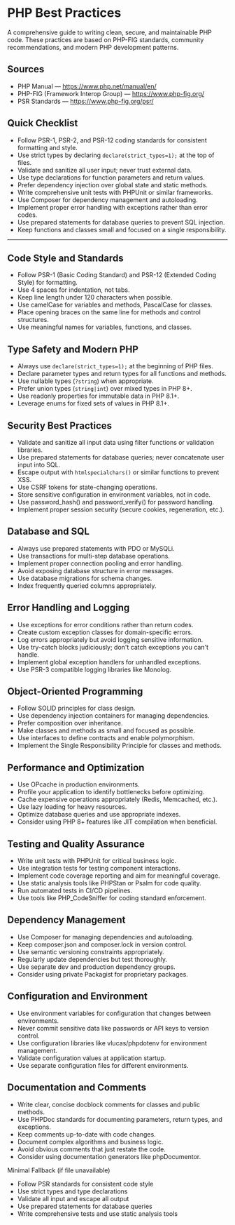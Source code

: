 # PHP Best Practices

A comprehensive guide to writing clean, secure, and maintainable PHP code. These practices are based on PHP-FIG standards, community recommendations, and modern PHP development patterns.

## Sources
- PHP Manual — https://www.php.net/manual/en/
- PHP-FIG (Framework Interop Group) — https://www.php-fig.org/
- PSR Standards — https://www.php-fig.org/psr/

## Quick Checklist

- Follow PSR-1, PSR-2, and PSR-12 coding standards for consistent formatting and style.
- Use strict types by declaring `declare(strict_types=1);` at the top of files.
- Validate and sanitize all user input; never trust external data.
- Use type declarations for function parameters and return values.
- Prefer dependency injection over global state and static methods.
- Write comprehensive unit tests with PHPUnit or similar frameworks.
- Use Composer for dependency management and autoloading.
- Implement proper error handling with exceptions rather than error codes.
- Use prepared statements for database queries to prevent SQL injection.
- Keep functions and classes small and focused on a single responsibility.

---

## Code Style and Standards

- Follow PSR-1 (Basic Coding Standard) and PSR-12 (Extended Coding Style) for formatting.
- Use 4 spaces for indentation, not tabs.
- Keep line length under 120 characters when possible.
- Use camelCase for variables and methods, PascalCase for classes.
- Place opening braces on the same line for methods and control structures.
- Use meaningful names for variables, functions, and classes.

## Type Safety and Modern PHP

- Always use `declare(strict_types=1);` at the beginning of PHP files.
- Declare parameter types and return types for all functions and methods.
- Use nullable types (`?string`) when appropriate.
- Prefer union types (`string|int`) over mixed types in PHP 8+.
- Use readonly properties for immutable data in PHP 8.1+.
- Leverage enums for fixed sets of values in PHP 8.1+.

## Security Best Practices

- Validate and sanitize all input data using filter functions or validation libraries.
- Use prepared statements for database queries; never concatenate user input into SQL.
- Escape output with `htmlspecialchars()` or similar functions to prevent XSS.
- Use CSRF tokens for state-changing operations.
- Store sensitive configuration in environment variables, not in code.
- Use password_hash() and password_verify() for password handling.
- Implement proper session security (secure cookies, regeneration, etc.).

## Database and SQL

- Always use prepared statements with PDO or MySQLi.
- Use transactions for multi-step database operations.
- Implement proper connection pooling and error handling.
- Avoid exposing database structure in error messages.
- Use database migrations for schema changes.
- Index frequently queried columns appropriately.

## Error Handling and Logging

- Use exceptions for error conditions rather than return codes.
- Create custom exception classes for domain-specific errors.
- Log errors appropriately but avoid logging sensitive information.
- Use try-catch blocks judiciously; don't catch exceptions you can't handle.
- Implement global exception handlers for unhandled exceptions.
- Use PSR-3 compatible logging libraries like Monolog.

## Object-Oriented Programming

- Follow SOLID principles for class design.
- Use dependency injection containers for managing dependencies.
- Prefer composition over inheritance.
- Make classes and methods as small and focused as possible.
- Use interfaces to define contracts and enable polymorphism.
- Implement the Single Responsibility Principle for classes and methods.

## Performance and Optimization

- Use OPcache in production environments.
- Profile your application to identify bottlenecks before optimizing.
- Cache expensive operations appropriately (Redis, Memcached, etc.).
- Use lazy loading for heavy resources.
- Optimize database queries and use appropriate indexes.
- Consider using PHP 8+ features like JIT compilation when beneficial.

## Testing and Quality Assurance

- Write unit tests with PHPUnit for critical business logic.
- Use integration tests for testing component interactions.
- Implement code coverage reporting and aim for meaningful coverage.
- Use static analysis tools like PHPStan or Psalm for code quality.
- Run automated tests in CI/CD pipelines.
- Use tools like PHP_CodeSniffer for coding standard enforcement.

## Dependency Management

- Use Composer for managing dependencies and autoloading.
- Keep composer.json and composer.lock in version control.
- Use semantic versioning constraints appropriately.
- Regularly update dependencies but test thoroughly.
- Use separate dev and production dependency groups.
- Consider using private Packagist for proprietary packages.

## Configuration and Environment

- Use environment variables for configuration that changes between environments.
- Never commit sensitive data like passwords or API keys to version control.
- Use configuration libraries like vlucas/phpdotenv for environment management.
- Validate configuration values at application startup.
- Use separate configuration files for different environments.

## Documentation and Comments

- Write clear, concise docblock comments for classes and public methods.
- Use PHPDoc standards for documenting parameters, return types, and exceptions.
- Keep comments up-to-date with code changes.
- Document complex algorithms and business logic.
- Avoid obvious comments that just restate the code.
- Consider using documentation generators like phpDocumentor.

Minimal Fallback (if file unavailable)
- Follow PSR standards for consistent code style
- Use strict types and type declarations
- Validate all input and escape all output
- Use prepared statements for database queries
- Write comprehensive tests and use static analysis tools